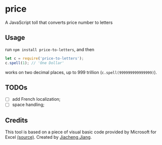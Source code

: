 # price
A JavaScript toll that converts price number to letters

## Usage

run `npm install price-to-letters`, and then

```javascript
let c = require('price-to-letters');
c.spell(1); // 'One Dollar'
```

works on two decimal places, up to 999 trillion (`c.spell(999999999999999)`).

## TODOs
- [ ] add French localization;
- [ ] space handling;

## Credits
This tool is based on a piece of visual basic code provided by Microsoft for Excel [(source)](https://support.microsoft.com/en-in/help/213360/how-to-convert-a-numeric-value-into-english-words-in-excel). Created by [Jiacheng Jiang](http://ajaxjiang96.com).
